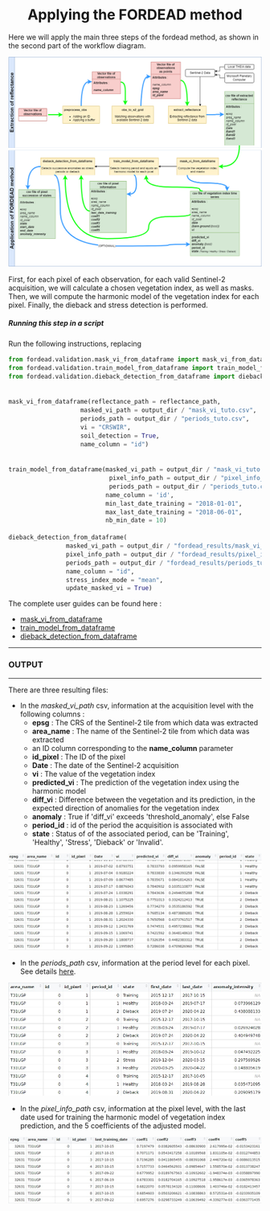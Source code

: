 
# <div align="center"> Applying the FORDEAD method </div>

Here we will apply the main three steps of the fordead method, as shown in the second part of the workflow diagram.

![workflow_calval](Figures/workflow_calval.png "workflow_calval")

First, for each pixel of each observation, for each valid Sentinel-2 acquisition, we will calculate a chosen vegetation index, as well as masks.
Then, we will compute the harmonic model of the vegetation index for each pixel.
Finally, the dieback and stress detection is performed.
##### Running this step in a script

Run the following instructions, replacing 

```python
from fordead.validation.mask_vi_from_dataframe import mask_vi_from_dataframe
from fordead.validation.train_model_from_dataframe import train_model_from_dataframe
from fordead.validation.dieback_detection_from_dataframe import dieback_detection_from_dataframe


mask_vi_from_dataframe(reflectance_path = reflectance_path,
					masked_vi_path = output_dir / "mask_vi_tuto.csv",
					periods_path = output_dir / "periods_tuto.csv",
					vi = "CRSWIR",
					soil_detection = True,
					name_column = "id")


train_model_from_dataframe(masked_vi_path = output_dir / "mask_vi_tuto.csv",
							pixel_info_path = output_dir / "pixel_info_tuto.csv",
							periods_path = output_dir / "periods_tuto.csv",
						   name_column = 'id',
						   min_last_date_training = "2018-01-01",
						   max_last_date_training = "2018-06-01",
						   nb_min_date = 10)

dieback_detection_from_dataframe(
				masked_vi_path = output_dir / "fordead_results/mask_vi_tuto.csv",
                pixel_info_path = output_dir / "fordead_results/pixel_info_tuto.csv",
                periods_path = output_dir / "fordead_results/periods_tuto.csv",
                name_column = "id",
                stress_index_mode = "mean",
                update_masked_vi = True)
```

The complete user guides can be found here :
-  [mask_vi_from_dataframe](https://fordead.gitlab.io/fordead_package/docs/user_guides/english/validation_tools/05_compute_masks_and_vegetation_index_from_dataframe)
- [train_model_from_dataframe](https://fordead.gitlab.io/fordead_package/docs/user_guides/english/validation_tools/06_training_model_from_dataframe)
- [dieback_detection_from_dataframe](https://fordead.gitlab.io/fordead_package/docs/user_guides/english/validation_tools/07_dieback_detection_from_dataframe)

-----
### OUTPUT
-----
There are three resulting files:

- In the *masked_vi_path* csv, information at the acquisition level with the following columns :
	- **epsg** : The CRS of the Sentinel-2 tile from which data was extracted
	- **area_name** : The name of the Sentinel-2 tile from which data was extracted
	- an ID column corresponding to the **name_column** parameter
	- **id_pixel** : The ID of the pixel
	- **Date** : The date of the Sentinel-2 acquisition
	- **vi** : The value of the vegetation index
	- **predicted_vi** : The prediction of the vegetation index using the harmonic model
	- **diff_vi** : Difference between the vegetation and its prediction, in the expected direction of anomalies for the vegetation index
	- **anomaly** : True if 'diff_vi' exceeds 'threshold_anomaly', else False
	- **period_id** : id of the period the acquisition is associated with
	- **state** : Status of of the associated period, can be 'Training', 'Healthy', 'Stress', 'Dieback' or 'Invalid'.

![masked_vi_updated](Figures/masked_vi_updated.jpg "masked_vi_updated")


- In the *periods_path* csv, information at the period level for each pixel. See details [here](https://fordead.gitlab.io/fordead_package/docs/user_guides/english/validation_tools/07_dieback_detection_from_dataframe).

![periods_final](Figures/periods_final.jpg "periods_final")

- In the *pixel_info_path* csv, information at the pixel level, with the last date used for training the harmonic model of vegetation index prediction, and the 5 coefficients of the adjusted model.

![pixel_info](Figures/pixel_info.jpg "pixel_info")